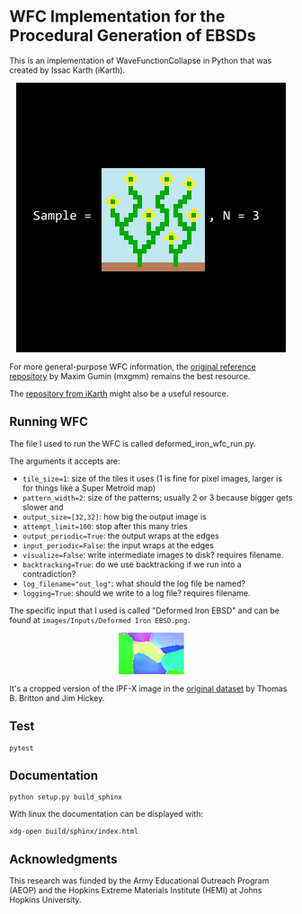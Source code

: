 # WFC Implementation for the Procedural Generation of EBSDs

This is an implementation of WaveFunctionCollapse in Python that was created by Issac Karth (iKarth).

<p align="center">
<img src="images/wfc.gif"/>
</p>


For more general-purpose WFC information, the [original reference repository](https://github.com/mxgmn/WaveFunctionCollapse) by Maxim Gumin (mxgmm) remains the best resource. 

The [repository from iKarth](https://github.com/ikarth/wfc_2019f) might also be a useful resource.

## Running WFC

The file I used to run the WFC is called deformed_iron_wfc_run.py.

The arguments it accepts are:

- `tile_size=1`: size of the tiles it uses (1 is fine for pixel images, larger is for things like a Super Metroid map)
- `pattern_width=2`: size of the patterns; usually 2 or 3 because bigger gets slower and
- `output_size=[32,32]`: how big the output image is
- `attempt_limit=100`: stop after this many tries
- `output_periodic=True`: the output wraps at the edges
- `input_periodic=False`: the input wraps at the edges
- `visualize=False`: write intermediate images to disk? requires filename.
- `backtracking=True`: do we use backtracking if we run into a contradiction?
- `log_filename="out_log"`: what should the log file be named?
- `logging=True`: should we write to a log file? requires filename.

The specific input that I used is called "Deformed Iron EBSD" and can be found at `images/Inputs/Deformed Iron EBSD.png.`


<p align="center">
<img src="images/Inputs/Deformed%20Iron%20EBSD.png"/>
</p>

It's a cropped version of the IPF-X image in the [original dataset](https://doi.org/10.5281/zenodo.1214828) by Thomas B. Britton and Jim Hickey.

## Test

```
pytest
```

## Documentation

```
python setup.py build_sphinx
```

With linux the documentation can be displayed with:

```
xdg-open build/sphinx/index.html
```


## Acknowledgments


This research was funded by the Army Educational Outreach Program (AEOP) and the Hopkins Extreme Materials Institute (HEMI) at Johns Hopkins University.


